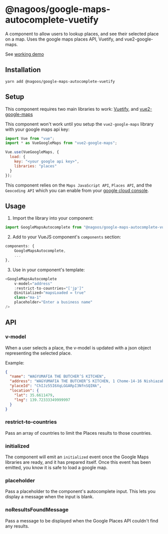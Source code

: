 # @nagoos/google-maps-autocomplete-vuetify

A component to allow users to lookup places, and see their selected place on a map. Uses the google maps places API, Vuetify, and vue2-google-maps.

See [working demo](https://codesandbox.io/s/nagoosgooglemapsautocompletevuetify-example-r2o5h?fontsize=14)

## Installation

`yarn add @nagoos/google-maps-autocomplete-vuetify`

## Setup

This component requires two main libraries to work: [Vuetify](https://vuetifyjs.com/), and [vue2-google-maps](https://github.com/xkjyeah/vue-google-maps)

This component won't work until you setup the `vue2-google-maps` library with your google maps api key:

```javascript
import Vue from "vue";
import * as VueGoogleMaps from "vue2-google-maps";

Vue.use(VueGoogleMaps, {
  load: {
    key: "<your google api key>",
    libraries: "places"
  }
});
```

This component relies on the `Maps JavaScript API`, `Places API`, and the `Geocoding API` which you can enable from your [google cloud console](https://console.cloud.google.com/google/maps-apis/overview).

## Usage

1. Import the library into your component:

```javascript
import GoogleMapsAutocomplete from "@nagoos/google-maps-autocomplete-vuetify";
```

2. Add to your VueJS component's `components` section:

```javascript
components: {
    GoogleMapsAutocomplete,
    ...
},
```

3. Use in your component's template:

```javascript
<GoogleMapsAutocomplete
    v-model="address"
    :restrict-to-countries="['jp']"
    @initialized="mapsLoaded = true"
    class="ma-1"
    placeholder="Enter a business name"
/>
```

## API

### v-model

When a user selects a place, the v-model is updated with a json object representing the selected place.

Example:

```json
{
  "name": "WAGYUMAFIA THE BUTCHER’S KITCHEN",
  "address": "WAGYUMAFIA THE BUTCHER’S KITCHEN, 1 Chome-14-16 Nishiazabu, Minato City, Tokyo, Japan",
  "placeId": "ChIJz55I6XqLGGARpI3NfnSQINk",
  "location": {
    "lat": 35.6611479,
    "lng": 139.72333349999997
  }
}
```

### restrict-to-countries

Pass an array of countries to limit the Places results to those countries.

### initialized

The component will emit an `initialized` event once the Google Maps libraries are ready, and it has prepared itself. Once this event has been emitted, you know it is safe to load a google map.

### placeholder

Pass a placeholder to the component's autocomplete input. This lets you display a message when the input is blank.

### noResultsFoundMessage

Pass a message to be displayed when the Google Places API couldn't find any results.

